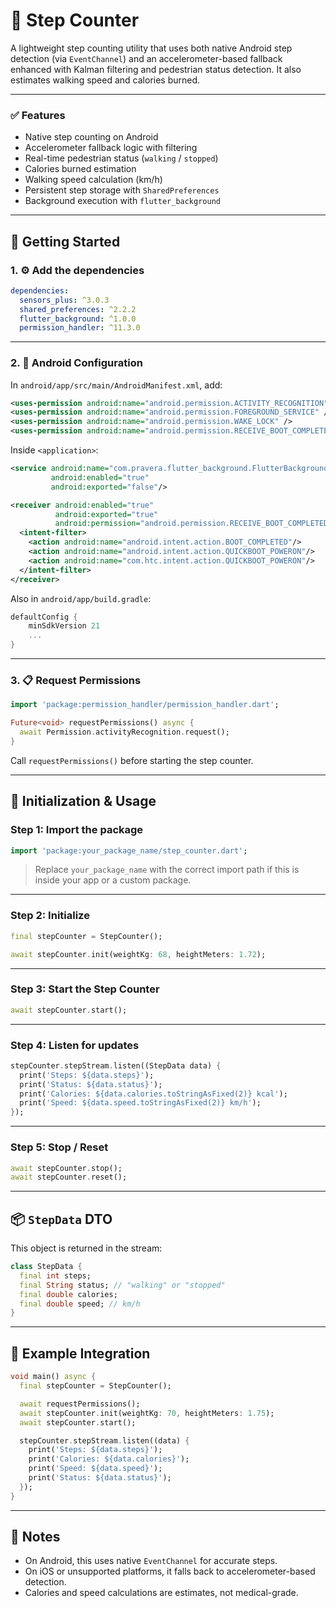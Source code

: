 # 🏃 Step Counter

A lightweight step counting utility that uses both native Android step detection (via `EventChannel`) and an accelerometer-based fallback enhanced with Kalman filtering and pedestrian status detection. It also estimates walking speed and calories burned.

---

### ✅ Features

* Native step counting on Android
* Accelerometer fallback logic with filtering
* Real-time pedestrian status (`walking` / `stopped`)
* Calories burned estimation
* Walking speed calculation (km/h)
* Persistent step storage with `SharedPreferences`
* Background execution with `flutter_background`

---

## 🚀 Getting Started

### 1. ⚙️ Add the dependencies

```yaml
dependencies:
  sensors_plus: ^3.0.3
  shared_preferences: ^2.2.2
  flutter_background: ^1.0.0
  permission_handler: ^11.3.0
```

---

### 2. 📱 Android Configuration

In `android/app/src/main/AndroidManifest.xml`, add:

```xml
<uses-permission android:name="android.permission.ACTIVITY_RECOGNITION" />
<uses-permission android:name="android.permission.FOREGROUND_SERVICE" />
<uses-permission android:name="android.permission.WAKE_LOCK" />
<uses-permission android:name="android.permission.RECEIVE_BOOT_COMPLETED" />
```

Inside `<application>`:

```xml
<service android:name="com.pravera.flutter_background.FlutterBackgroundService"
         android:enabled="true"
         android:exported="false"/>

<receiver android:enabled="true"
          android:exported="true"
          android:permission="android.permission.RECEIVE_BOOT_COMPLETED">
  <intent-filter>
    <action android:name="android.intent.action.BOOT_COMPLETED"/>
    <action android:name="android.intent.action.QUICKBOOT_POWERON"/>
    <action android:name="com.htc.intent.action.QUICKBOOT_POWERON"/>
  </intent-filter>
</receiver>
```

Also in `android/app/build.gradle`:

```gradle
defaultConfig {
    minSdkVersion 21
    ...
}
```

---

### 3. 📋 Request Permissions

```dart
import 'package:permission_handler/permission_handler.dart';

Future<void> requestPermissions() async {
  await Permission.activityRecognition.request();
}
```

Call `requestPermissions()` before starting the step counter.

---

## 🔧 Initialization & Usage

### Step 1: Import the package

```dart
import 'package:your_package_name/step_counter.dart';
```

> Replace `your_package_name` with the correct import path if this is inside your app or a custom package.

---

### Step 2: Initialize

```dart
final stepCounter = StepCounter();

await stepCounter.init(weightKg: 68, heightMeters: 1.72);
```

---

### Step 3: Start the Step Counter

```dart
await stepCounter.start();
```

---

### Step 4: Listen for updates

```dart
stepCounter.stepStream.listen((StepData data) {
  print('Steps: ${data.steps}');
  print('Status: ${data.status}');
  print('Calories: ${data.calories.toStringAsFixed(2)} kcal');
  print('Speed: ${data.speed.toStringAsFixed(2)} km/h');
});
```

---

### Step 5: Stop / Reset

```dart
await stepCounter.stop();
await stepCounter.reset();
```

---

## 📦 `StepData` DTO

This object is returned in the stream:

```dart
class StepData {
  final int steps;
  final String status; // "walking" or "stopped"
  final double calories;
  final double speed; // km/h
}
```

---

## 🧪 Example Integration

```dart
void main() async {
  final stepCounter = StepCounter();

  await requestPermissions();
  await stepCounter.init(weightKg: 70, heightMeters: 1.75);
  await stepCounter.start();

  stepCounter.stepStream.listen((data) {
    print('Steps: ${data.steps}');
    print('Calories: ${data.calories}');
    print('Speed: ${data.speed}');
    print('Status: ${data.status}');
  });
}
```

---

## 📝 Notes

* On Android, this uses native `EventChannel` for accurate steps.
* On iOS or unsupported platforms, it falls back to accelerometer-based detection.
* Calories and speed calculations are estimates, not medical-grade.
